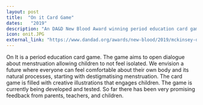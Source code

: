 ```yaml
---
layout: post
title:  "On it Card Game"
dates:   "2019"
description: "An DA&D New Blood Award winning period education card game. It aims to open dialogue about menstruation allowing children to not feel isolated."
icon: onit.JPG
external_link: "https://www.dandad.org/awards/new-blood/2019/mckinsey-design-the-case-for-her/3444/on-it/"
---
```


On It is a period education card game. The game aims to open dialogue about menstruation allowing children to not feel isolated. We envision a future where everyone can feel comfortable about their own body and its natural processes, starting with destigmatising menstruation. The card game is filled with creative illustrations that engages children. The game is currently being developed and tested. So far there has been very promising feedback from parents, teachers, and children.

